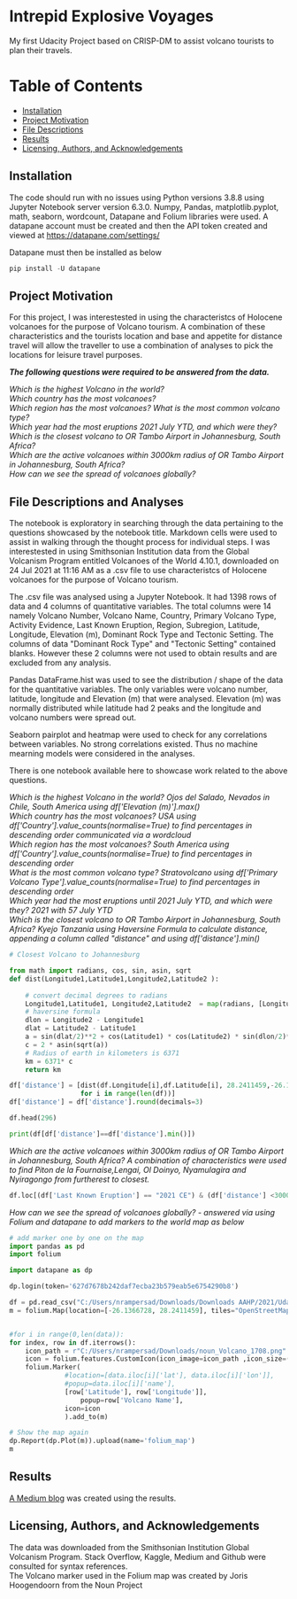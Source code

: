 # Intrepid Explosive Voyages
My first Udacity Project based on CRISP-DM to assist volcano tourists to plan their travels.
# Table of Contents

* [Installation](#Installation)
* [Project Motivation](#Project-Motivation)
* [File Descriptions](#File-Descriptions)
* [Results](#Results)
* [Licensing, Authors, and Acknowledgements](#Licensing,-Authors,-and-Acknowledgements)


## Installation <a name="Installation"></a>
The code should run with no issues using Python versions 3.8.8 using Jupyter Notebook server version 6.3.0.  Numpy, Pandas, matplotlib.pyplot, math, seaborn, wordcount, Datapane and Folium libraries were used.  A datapane account must be created and then the API token created and viewed at https://datapane.com/settings/  

Datapane must then be installed as below

```python
pip install -U datapane
```

## Project Motivation <a name="Project-Motivation"></a>
For this project, I was interestested in using the characteristcs of Holocene volcanoes for the purpose of Volcano tourism.  A combination of these characteristics and the tourists location and base and appetite for distance travel will allow the traveller to use a combination of analyses to pick the locations for leisure travel purposes.  

**_The following questions were required to be answered from the data._**
 
*Which is the highest Volcano in the world?  
Which country has the most volcanoes?  
Which region has the most volcanoes? 
What is the most common volcano type?  
Which year had the most eruptions  2021 July YTD, and which were they?  
Which is the closest volcano to OR Tambo Airport in Johannesburg, South Africa?  
Which are the active volcanoes within 3000km radius of OR Tambo Airport in Johannesburg, South Africa?  
How can we see the spread of volcanoes globally?*



## File Descriptions and Analyses <a name="File-Descriptions-and-Analyses"></a>
The notebook is exploratory in searching through the data pertaining to the questions showcased by the notebook title. Markdown cells were used to assist in walking through the thought process for individual steps.
I was interestested in using Smithsonian Institution data from the Global Volcanism Program entitled Volcanoes of the World 4.10.1, downloaded on 24 Jul 2021 at 11:16 AM	as a .csv file to use characteristcs of Holocene volcanoes for the purpose of Volcano tourism. 

The .csv file was analysed using a Jupyter Notebook.  It had 1398 rows of data and 4 columns of quantitative variables.  The total columns were 14 namely Volcano Number,	Volcano Name,	Country,	Primary Volcano Type,	Activity Evidence,	Last Known Eruption,	Region,	Subregion,	Latitude,	Longitude, 	Elevation (m),	Dominant Rock Type and	Tectonic Setting.   The columns of data "Dominant Rock Type" and "Tectonic Setting" contained blanks.  However these 2 columns were not used to obtain results and are excluded from any analysis.  

Pandas DataFrame.hist was used to see the distribution / shape of the data for the quantitative variables.  The only variables were volcano number, latitude, longitude and Elevation (m) that were analysed.  Elevation (m) was normally distributed while latitude had 2 peaks and the longitude and volcano numbers were spread out.

Seaborn pairplot and heatmap were used to check for any correlations between variables.  No strong correlations existed.  Thus no machine mearning models were considered in the analyses.  

There is one notebook available here to showcase work related to the above questions. 

*Which is the highest Volcano in the world?  Ojos del Salado, Nevados in Chile, South America using df['Elevation (m)'].max()  
Which country has the most volcanoes? USA using df['Country'].value_counts(normalise=True) to find percentages in descending order communicated via a wordcloud    
Which region has the most volcanoes? South America using df['Country'].value_counts(normalise=True) to find percentages in descending order    
What is the most common volcano type? Stratovolcano using df['Primary Volcano Type'].value_counts(normalise=True) to find percentages in descending order  
Which year had the most eruptions until 2021 July YTD, and which were they?  2021 with 57 July YTD  
Which is the closest volcano to OR Tambo Airport in Johannesburg, South Africa?  Kyejo  Tanzania  using Haversine Formula to calculate distance, appending a column called "distance" and using df['distance'].min()*

```python
# Closest Volcano to Johannesburg

from math import radians, cos, sin, asin, sqrt
def dist(Longitude1,Latitude1,Longitude2,Latitude2 ):
   
    # convert decimal degrees to radians 
    Longitude1,Latitude1, Longitude2,Latitude2  = map(radians, [Longitude1, Latitude1,Longitude2,Latitude2])
    # haversine formula 
    dlon = Longitude2 - Longitude1  
    dlat = Latitude2 - Latitude1 
    a = sin(dlat/2)**2 + cos(Latitude1) * cos(Latitude2) * sin(dlon/2)**2
    c = 2 * asin(sqrt(a)) 
    # Radius of earth in kilometers is 6371
    km = 6371* c
    return km

df['distance'] = [dist(df.Longitude[i],df.Latitude[i], 28.2411459,-26.1366728) 
                  for i in range(len(df))]
df['distance'] = df['distance'].round(decimals=3)

df.head(296)

print(df[df['distance']==df['distance'].min()])
```  

*Which are the active volcanoes within 3000km radius of OR Tambo Airport in Johannesburg, South Africa? A combination of characteristics were used to find Piton de la Fournaise,Lengai, Ol Doinyo, 	Nyamulagira and Nyiragongo from furtherest to closest.*
```python
df.loc[(df['Last Known Eruption'] == "2021 CE") & (df['distance'] <3000)] #Active volcanoes within 3000km radius of Jhb
```

*How can we see the spread of volcanoes globally? - answered via using Folium and datapane to add markers to the world map as below*
```python
# add marker one by one on the map
import pandas as pd
import folium

import datapane as dp

dp.login(token='627d7678b242daf7ecba23b579eab5e6754290b8')

df = pd.read_csv("C:/Users/nrampersad/Downloads/Downloads AAHP/2021/Udacity/GVP_Volcano_List_Holocene1.csv")
m = folium.Map(location=[-26.1366728, 28.2411459], tiles="OpenStreetMap", zoom_start=3)


#for i in range(0,len(data)):
for index, row in df.iterrows():
    icon_path = r"C:/Users/nrampersad/Downloads/noun_Volcano_1708.png"
    icon = folium.features.CustomIcon(icon_image=icon_path ,icon_size=(20,20))
    folium.Marker(
              #location=[data.iloc[i]['lat'], data.iloc[i]['lon']],
              #popup=data.iloc[i]['name'],
              [row['Latitude'], row['Longitude']], 
                  popup=row['Volcano Name'],
              icon=icon
              ).add_to(m)

# Show the map again
dp.Report(dp.Plot(m)).upload(name='folium_map')
m
```
## Results <a name="Results"></a>

[A Medium blog](https://medium.com/@nirvannsramp/intrepid-explosive-voyages-77f23e47e24e?source=friends_link&sk=b97c94187c9f435b0b955aa12acc408d) was created using the results. 

## Licensing, Authors, and Acknowledgements<a name="Licensing,-Authors,-and-Acknowledgements"></a>
The data was downloaded from the Smithsonian Institution Global Volcanism Program. Stack Overflow, Kaggle, Medium and Github were consulted for syntax references.  
The Volcano marker used in the Folium map was created by Joris Hoogendoorn from the Noun Project
